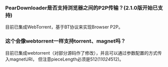 ### PearDownloader是否支持浏览器之间的P2P传输？(2.1.0版开始已支持)
目前已集成WebTorrent，基于BT协议来实现Browser P2P。

### 这个会像webtorrent一样支持torrent、magnet吗？
目前已集成webtorrent（对部分源码作了修改），并且可以通过参数配置的方式传入magnetURI，
但注意pieceLength必须是512(1*1024*512)。

